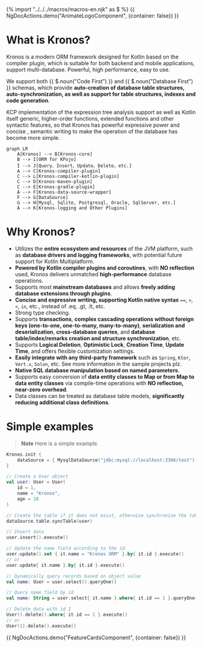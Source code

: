 {% import "../../../macros/macros-en.njk" as $ %}
{{ NgDocActions.demo("AnimateLogoComponent", {container: false}) }}

# What is Kronos?
Kronos is a modern ORM framework designed for Kotlin based on the compiler plugin, which is suitable for both backend and mobile applications, support multi-database. Powerful, high performance, easy to use.

We support both {{ $.noun("Code First") }} and {{ $.noun("Database First") }} schemas, which provide **auto-creation of database table structures, auto-synchronization, as well as support for table structures, indexes and code generation**.

KCP implementation of the expression tree analysis support as well as Kotlin itself generic, higher-order functions, extended functions and other syntactic features, so that Kronos has powerful expressive power and concise , semantic writing to make the operation of the database has become more simple.

```mermaid
graph LR
    A[Kronos] --> B[Kronos-core]
    B --> I[ORM for KPojo]
    I --> J[Query、Insert、Update、Delete，etc.]
    A --> C[Kronos-compiler-plugin]
    C --> L[Kronos-compiler-kotlin-plugin]
    C --> D[Kronos-maven-plugin]
    C --> E[Kronos-gradle-plugin]
    A --> F[Kronos-data-source-wrapper]
    F --> G[DataSource]
    G --> H[Mysql, Sqlite, Postgresql, Oracle, SqlServer, etc.]
    A --> K[Kronos-logging and Other Plugins]
```

# Why Kronos?

* Utilizes the **entire ecosystem and resources** of the JVM platform, such as **database drivers and logging frameworks**, with potential future support for Kotlin Multiplatform.
* **Powered by Kotlin compiler plugins and coroutines**, with **NO reflection** used, Kronos delivers unmatched **high-performance** database operations.
* Supports most **mainstream databases** and allows **freely adding database extensions through plugins**.
* **Concise and expressive writing, supporting Kotlin native syntax** `==`, `>`, `<`, `in`, etc., instead of .eq, .gt, .lt, etc.
* Strong type checking.
* Supports **transactions**, **complex cascading operations without foreign keys (one-to-one, one-to-many, many-to-many)**, **serialization and deserialization**, **cross-database queries**, and **database table/index/remarks creation and structure synchronization**, etc.
* Supports **Logical Deletion**, **Optimistic Lock**, **Creation Time**, **Update Time**, and offers flexible customization settings.
* **Easily integrate with any third-party framework** such as `Spring`, `Ktor`, `Vert.x`, `Solon`, etc. See more information in the sample projects plz.
* **Native SQL database manipulation based on named parameters**.
* Supports easy conversion of **data entity classes to Map or from Map to data entity classes** via compile-time operations with **NO reflection, near-zero overhead**.
* Data classes can be treated as database table models, **significantly reducing additional class definitions**.

# Simple examples

> **Note**
> Here is a simple example.

```kotlin name="demo" icon="kotlin"
Kronos.init {
    dataSource = { MysqlDataSource("jdbc:mysql://localhost:3306/test") }
}

// Create a User object
val user: User = User(
    id = 1,
    name = "Kronos",
    age = 18
)

// Create the table if it does not exist, otherwise synchronize the table structure, including table columns, indexes, notes, etc.
dataSource.table.syncTable(user)

// Insert data
user.insert().execute()

// Update the name field according to the id.
user.update().set { it.name = "Kronos ORM" }.by{ it.id }.execute()
// or
user.update{ it.name }.by{ it.id }.execute()

// Dynamically query records based on object value
val name: User = user.select().queryOne()

// Query name field by id
val name: String = user.select{ it.name }.where{ it.id == 1 }.queryOne<String>()

// Delete data with id 1
User().delete().where{ it.id == 1 }.execute()
// or
User(1).delete().execute()
```

{{ NgDocActions.demo("FeatureCardsComponent", {container: false}) }}
